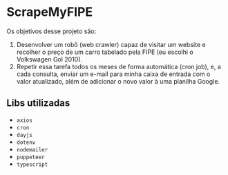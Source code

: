 # ScrapeMyFIPE

Os objetivos desse projeto são:

1. Desenvolver um robô (web crawler) capaz de visitar um website e recolher o preço de um carro tabelado pela FIPE (eu escolhi o Volkswagen Gol 2010).
1. Repetir essa tarefa todos os meses de forma automática (cron job), e, a cada consulta, enviar um e-mail para minha caixa de entrada com o valor atualizado, além de adicionar o novo valor à uma planilha Google.

## Libs utilizadas

* `axios`
* `cron`
* `dayjs`
* `dotenv`
* `nodemailer`
* `puppeteer`
* `typescript`

